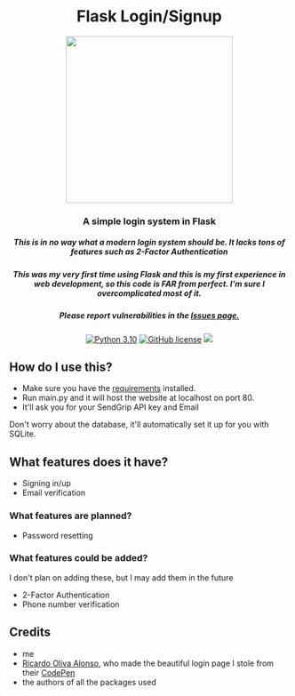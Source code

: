 <div align="center">
    <h1>Flask Login/Signup</h1>
    <img height="300" src="https://i.giphy.com/media/KsLnm50rkhA6A/giphy.gif">
    <h3>A simple login system in Flask</h3>
    <h5>This is in no way what a modern login system should be. It lacks tons of features such as 2-Factor Authentication</h5>
    <h5>This was my very first time using Flask and this is my first experience in web development, so this code is FAR from perfect. I'm sure I overcomplicated most of it.</h5>
    <h5>Please report vulnerabilities in the <a href="https://github.com/mov-ebx/flask-login/issues">Issues page.</a></h5>

[![Python 3.10](https://img.shields.io/badge/Python-3.10-bluesvg)](https://www.python.org/download/releases/3.0/)
[![GitHub license](https://img.shields.io/badge/license-LGPL%202.1-green)](./LICENSE)
    <a href="https://github.com/mov-ebx">
        <img src="https://gpvc.arturio.dev/mov-ebx">
    </a>
</div>

## How do I use this?

- Make sure you have the [requirements](requirements.txt) installed.
- Run main.py and it will host the website at localhost on port 80.
- It'll ask you for your SendGrip API key and Email

Don't worry about the database, it'll automatically set it up for you with SQLite.

## What features does it have?

- Signing in/up
- Email verification

### What features are planned?

- Password resetting

### What features could be added?

I don't plan on adding these, but I may add them in the future

- 2-Factor Authentication
- Phone number verification

## Credits

- me
- [Ricardo Oliva Alonso](https://codepen.io/ricardoolivaalonso), who made the beautiful login page I stole from their [CodePen](https://codepen.io/ricardoolivaalonso/pen/YzyaRPN)
- the authors of all the packages used
